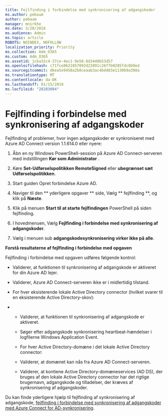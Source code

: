 ```yaml
---
title: Fejlfinding i forbindelse med synkronisering af adgangskoder
ms.author: pebaum
author: pebaum
manager: mnirkhe
ms.date: 3/20/2018
ms.audience: Admin
ms.topic: article
ROBOTS: NOINDEX, NOFOLLOW
localization_priority: Priority
ms.collection: Adm_O365
ms.custom: Adm_O365
ms.assetid: 1cba32c4-37ce-4ec1-9e58-8d3440b53d57
ms.openlocfilehash: c71fce8621057093d23891c26f7b0285fdc8b9ed
ms.sourcegitcommit: d6ea5e9458a2b8ceaab3ac4bd483e1130b9a398a
ms.translationtype: MT
ms.contentlocale: da-DK
ms.lasthandoff: 01/15/2019
ms.locfileid: "28283094"
---
```

# <a name="troubleshoot-password-synchronization"></a>Fejlfinding i forbindelse med synkronisering af adgangskoder

Fejlfinding af problemer, hvor ingen adgangskoder er synkroniseret med Azure AD Connect version 1.1.614.0 eller nyere:
  
1. Åbn en ny Windows PowerShell-session på Azure AD Connect-serveren med indstillingen **Kør som Administrator** . 
    
2. Køre **Set-Udførselspolitikken RemoteSigned** eller **ubegrænset sæt Udførselspolitikken**. 
    
3. Start guiden Opret forbindelse Azure AD.
    
4. Naviger til den ** yderligere opgaver ** side, Vælg ** fejlfinding **, og klik på **Næste**. 
    
5. Klik på menuen **Start til at starte fejlfindingen** PowerShell på siden fejlfinding. 
    
6. I hovedmenuen, Vælg **Fejlfinding i forbindelse med synkronisering af adgangskoder**. 
    
7. Vælg i menuen sub **adgangskodesynkronisering virker ikke på alle**. 
    
 **Forstå resultaterne af fejlfinding i forbindelse med opgaven**
  
Fejlfinding i forbindelse med opgaven udføres følgende kontrol:
  
- Validerer, at funktionen til synkronisering af adgangskode er aktiveret for din Azure AD lejer.
    
- Validerer, Azure AD Connect-serveren ikke er i midlertidig tilstand.
    
- For hver eksisterende lokale Active Directory connector (hvilket svarer til en eksisterende Active Directory-skov):
    
- 
  - Validerer, at funktionen til synkronisering af adgangskode er aktiveret.
    
  - Søger efter adgangskode synkronisering heartbeat-hændelser i logfilerne Windows Application Event.
    
  - For hver Active Directory-domæne i det lokale Active Directory connector:
    
  - Validerer, at domænet kan nås fra Azure AD Connect-serveren.
    
  - Validerer, at kontiene Active Directory-domæneservices (AD DS), der bruges af den lokale Active Directory connector har det rigtige brugernavn, adgangskode og tilladelser, der kræves af synkronisering af adgangskoder.
    
Du kan finde yderligere hjælp til fejlfinding af synkronisering af adgangskode, [fejlfinding i forbindelse med synkronisering af adgangskoder med Azure Connect for AD-synkronisering](https://docs.microsoft.com/en-us/azure/active-directory/connect/active-directory-aadconnectsync-troubleshoot-password-synchronization).
  

